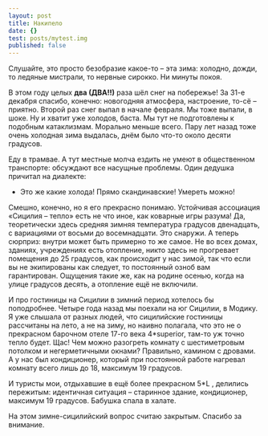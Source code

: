 ```yaml
---
layout: post
title: Накипело
date: {}
test: posts/mytest.img
published: false
---
```




Слушайте, это просто безобразие какое-то – эта зима: холодно, дожди, то ледяные мистрали, то нервные сирокко. Ни минуты покоя.

<!--more-->

В этом году целых **два (ДВА!!)** раза шёл снег на побережье! За 31-е декабря спасибо, конечно: новогодняя атмосфера, настроение, то-сё – приятно. Второй раз снег выпал в начале февраля. Мы тоже выпали, в шоке. Ну и хватит уже холодов, баста. Мы тут не подготовлены к подобным катаклизмам. Морально меньше всего.
Пару лет назад тоже очень холодная зима выдалась, днём было что-то около десяти градусов.

Еду в трамвае. А тут местные молча ездить не умеют в общественном транспорте: обсуждают все насущные проблемы. Один дедушка причитал на диалекте:

- Это же какие холода! Прямо скандинавские! Умереть можно!

Смешно, конечно, но я его прекрасно понимаю. Устойчивая ассоциация «Сицилия – тепло» есть не что иное, как коварные игры разума! Да, теоретически здесь средняя зимняя температура градусов двенадцать, с вариациями от восьми до восемнадцати. Это снаружи. А теперь сюрприз: внутри может быть примерно то же самое. Не во всех домах, зданиях, учреждениях есть отопление, никто здесь не прогревает помещения до 25 градусов, как происходит у нас зимой, так что если вы не экипированы как следует, то постоянный озноб вам гарантирован. Ощущения такие же, как на родине осенью, когда на улице градусов десять, а отопление ещё не включили.

И про гостиницы на Сицилии в зимний период хотелось бы поподробнее.
Четыре года назад мы поехали на юг Сицилии, в Модику. Я уже слышала от разных людей, что сицилийские гостиницы рассчитаны на лето, а не на зиму, но наивно полагала, что это не о прекрасном барочном отеле 17-го века 4*superior, там-то уж точно тепло будет. Щас! Чем можно разогреть комнату с шестиметровым потолком и негерметичными окнами? Правильно, камином с дровами. А у нас был кондиционер, который при постоянной работе нагревал комнату всего лишь до 18, максимум 19 градусов.

И туристы мои, отдыхавшие в ещё более прекрасном 5*L , делились пережитым: идентичная ситуация – старинное здание, кондиционер, максимум 19 градусов. Бабушка спала в халате.

На этом зимне-сицилийский вопрос считаю закрытым. Спасибо за внимание.
